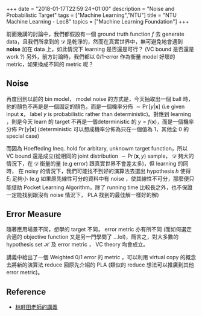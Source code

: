 +++
date = "2018-01-17T22:59:24+01:00"
description = "Noise and Probabilistic Target"
tags = ["Machine Learning","NTU"]
title =  "NTU Machine Learning - Lec8"
topics = ["Machine Learning Foundation"]
+++

前面幾講的討論中，我們都假設有一個 ground truth function <span>$f$</span> 去 generate data，且我們所拿到的 <span>$\mathcal{D}$</span> 是乾淨的，然而在真實世界中，無可避免地會遇到 **noise** 加在 data 上，如此情況下 learning 是否還是可行？ (VC bound 是否還是 work ?) 另外，前方討論時，我們都以 0/1-error 作為衡量 model 好壞的 metric，如果換成不同的 metric 呢？

<!--more-->


## Noise 

再度回到以前的 bin model， model noise 的方式是，今天抽取出一個 ball 時，他的顏色不再是是一個固定的顏色，而是一個機率分佈 <span>$\sim \Pr[y | \mathbf{x}]$</span> (i.e given input <span>$\mathbf{x}$</span>， label <span>$y$</span> is probabilistic rather than deterministic)。對應到 learning ，則是今天 learn 的 target 不再是一個deterministic 的 <span>$y = f(\mathbf{x})$</span>，而是一個機率分佈 <span>$\Pr[y | \mathbf{x} ]$</span> (deterministic 可以想成機率分佈為只在一個值為 <span>$1$</span>，其他全 <span>$0$</span> 的 special case)

而因為 Hoeffeding Ineq. hold for arbitary, unknowm target function，所以 VC
bound 還是成立(從相同的 joint distribution <span>$\sim \Pr(\mathbf{x},y)$</span> sample， <span>$\mathcal{D}$</span> 夠大的情況下，在 <span>$\mathcal{D}$</span> 衡量的量 (e.g error) 跟真實世界不會差太多)，但 learning 的同時， 在 noisy 的情況下，我們可能找不到好的演算法去選出 hypothesis <span>$h$</span> 使得 <span>$E_i$</span> 足夠小 (e.g 如果原先線性可分的資料中有 noise ，使其線性不可分，那麼便只能借助 Pocket Learning Algorithm，除了 running time 比較長之外，也不保證一定能找到跟沒有 noise 情況下， PLA 找到的最佳解一樣好的解)


## Error Measure
隨著應用場景不同，想學的 target 不同， error metric 亦有所不同 (而如何選定合適的
objective function 又是另一門學問了 ...lol)，簡言之，對大多數的 hypothesis set
<span>$\mathcal{H}$</span> 及 error metric ， VC theory 均會成立。

講義中給出了一個 Weighted 0/1 error 的 metric ，可以利用 virtual copy 的概念去將新的演算法 reduce 回原先介紹的 PLA (類似的 reduce 想法可以推廣到其他 error metric)。

## Reference

* [林軒田老師的講義](https://www.csie.ntu.edu.tw/~htlin/course/ml15fall/doc/08_handout.pdf)
